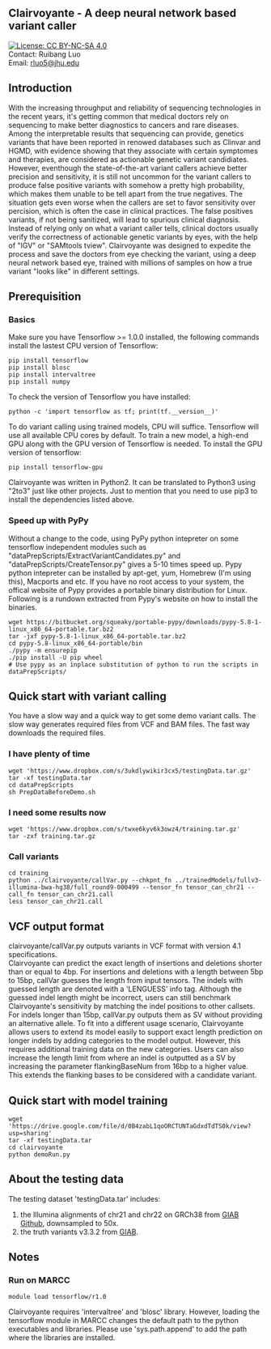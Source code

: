 ## Clairvoyante - A deep neural network based variant caller

[![License: CC BY-NC-SA 4.0](https://licensebuttons.net/l/by-nc-sa/4.0/80x15.png)](https://creativecommons.org/licenses/by-nc-sa/4.0/)  
Contact: Ruibang Luo  
Email: rluo5@jhu.edu  

## Introduction
With the increasing throughput and reliability of sequencing technologies in the recent years, it's getting common that medical doctors rely on sequencing to make better diagnostics to cancers and rare diseases. Among the interpretable results that sequencing can provide, genetics variants that have been reported in renowed databases such as Clinvar and HGMD, with evidence showing that they associate with certain symptomes and therapies, are considered as actionable genetic variant candidiates. However, eventhough the state-of-the-art variant callers achieve better precision and sensitivity, it is still not uncommon for the variant callers to produce false positive variants with somehow a pretty high probability, which makes them unable to be tell apart from the true negatives. The situation gets even worse when the callers are set to favor sensitivity over percision, which is often the case in clinical practices. The false positives variants, if not being sanitized, will lead to spurious clinical diagnosis. Instead of relying only on what a variant caller tells, clinical doctors usually verify the correctness of actionable genetic variants by eyes, with the help of "IGV" or "SAMtools tview". Clairvoyante was designed to expedite the process and save the doctors from eye checking the variant, using a deep neural network based eye, trained with millions of samples on how a true variant "looks like" in different settings.  

## Prerequisition
### Basics
Make sure you have Tensorflow >= 1.0.0 installed, the following commands install the lastest CPU version of Tensorflow:  
```
pip install tensorflow
pip install blosc
pip install intervaltree
pip install numpy
```
To check the version of Tensorflow you have installed:  
```
python -c 'import tensorflow as tf; print(tf.__version__)'
```
To do variant calling using trained models, CPU will suffice. Tensorflow will use all available CPU cores by default. To train a new model, a high-end GPU along with the GPU version of Tensorflow is needed. To install the GPU version of tensorflow:  
```
pip install tensorflow-gpu
```
Clairvoyante was written in Python2. It can be translated to Python3 using "2to3" just like other projects. Just to mention that you need to use pip3 to install the dependencies listed above.  

### Speed up with PyPy
Without a change to the code, using PyPy python intepreter on some tensorflow independent modules such as "dataPrepScripts/ExtractVariantCandidates.py" and "dataPrepScripts/CreateTensor.py" gives a 5-10 times speed up. Pypy python intepreter can be installed by apt-get, yum, Homebrew (I'm using this), Macports and etc. If you have no root access to your system, the offical website of Pypy provides a portable binary distribution for Linux. Following is a rundown extracted from Pypy's website on how to install the binaries.  
```
wget https://bitbucket.org/squeaky/portable-pypy/downloads/pypy-5.8-1-linux_x86_64-portable.tar.bz2
tar -jxf pypy-5.8-1-linux_x86_64-portable.tar.bz2
cd pypy-5.8-linux_x86_64-portable/bin
./pypy -m ensurepip
./pip install -U pip wheel
# Use pypy as an inplace substitution of python to run the scripts in dataPrepScripts/
```

## Quick start with variant calling
You have a slow way and a quick way to get some demo variant calls. The slow way generates required files from VCF and BAM files. The fast way downloads the required files.
### I have plenty of time
```
wget 'https://www.dropbox.com/s/3ukdlywikir3cx5/testingData.tar.gz'
tar -xf testingData.tar
cd dataPrepScripts
sh PrepDataBeforeDemo.sh
```
### I need some results now
```
wget 'https://www.dropbox.com/s/twxe6kyv6k3owz4/training.tar.gz'
tar -zxf training.tar.gz
```
### Call variants
```
cd training
python ../clairvoyante/callVar.py --chkpnt_fn ../trainedModels/fullv3-illumina-bwa-hg38/full_round9-000499 --tensor_fn tensor_can_chr21 --call_fn tensor_can_chr21.call
less tensor_can_chr21.call
```

## VCF output format
clairvoyante/callVar.py outputs variants in VCF format with version 4.1 specifications.  
Clairvoyante can predict the exact length of insertions and deletions shorter than or equal to 4bp. For insertions and deletions with a length between 5bp to 15bp, callVar guesses the length from input tensors. The indels with guessed length are denoted with a 'LENGUESS' info tag. Although the guessed indel length might be incorrect, users can still benchmark Clairvoyante's sensitivity by matching the indel positions to other callsets. For indels longer than 15bp, callVar.py outputs them as SV without providing an alternative allele. To fit into a different usage scenario, Clairvoyante allows users to extend its model easily to support exact length prediction on longer indels by adding categories to the model output. However, this requires additional training data on the new categories. Users can also increase the length limit from where an indel is outputted as a SV by increasing the parameter flankingBaseNum from 16bp to a higher value. This extends the flanking bases to be considered with a candidate variant. 

## Quick start with model training
```
wget 'https://drive.google.com/file/d/0B4zabL1qoORCTUNTaGdxdTdTS0k/view?usp=sharing'
tar -xf testingData.tar
cd clairvoyante
python demoRun.py
```

## About the testing data
The testing dataset 'testingData.tar' includes:  
1) the Illumina alignments of chr21 and chr22 on GRCh38 from [GIAB Github](ftp://ftp-trace.ncbi.nlm.nih.gov/giab/ftp/data/NA12878/NIST_NA12878_HG001_HiSeq_300x/NHGRI_Illumina300X_novoalign_bams/HG001.GRCh38_full_plus_hs38d1_analysis_set_minus_alts.300x.bam), downsampled to 50x.  
2) the truth variants v3.3.2 from [GIAB](ftp://ftp-trace.ncbi.nlm.nih.gov/giab/ftp/release/NA12878_HG001/NISTv3.3.2/GRCh38).  

## Notes
### Run on MARCC
```
module load tensorflow/r1.0
```
Clairvoyante requires 'intervaltree' and 'blosc' library. However, loading the tensorflow module in MARCC changes the default path to the python executables and libraries. Please use 'sys.path.append' to add the path where the libraries are installed.  


